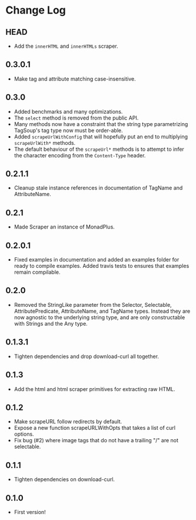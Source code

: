 # Change Log

## HEAD

- Add the `innerHTML` and `innerHTMLs` scraper.

## 0.3.0.1

- Make tag and attribute matching case-insensitive.

## 0.3.0

- Added benchmarks and many optimizations.
- The `select` method is removed from the public API.
- Many methods now have a constraint that the string type parametrizing
  TagSoup's tag type now must be order-able.
- Added `scrapeUrlWithConfig` that will hopefully put an end to multiplying
  `scrapeUrlWith*` methods.
- The default behaviour of the `scrapeUrl*` methods is to attempt to infer the
  character encoding from the `Content-Type` header.

## 0.2.1.1

- Cleanup stale instance references in documentation of TagName and
  AttributeName.

## 0.2.1

- Made Scraper an instance of MonadPlus.

## 0.2.0.1

- Fixed examples in documentation and added an examples folder for ready to
  compile examples. Added travis tests to ensures that examples remain
  compilable.

## 0.2.0

- Removed the StringLike parameter from the Selector, Selectable,
  AttributePredicate, AttributeName, and TagName types. Instead they are now
  agnostic to the underlying string type, and are only constructable with
  Strings and the Any type.

## 0.1.3.1

- Tighten dependencies and drop download-curl all together.

## 0.1.3

- Add the html and html scraper primitives for extracting raw HTML.

## 0.1.2

- Make scrapeURL follow redirects by default.
- Expose a new function scrapeURLWithOpts that takes a list of curl options.
- Fix bug (#2) where image tags that do not have a trailing "/" are not
  selectable.

## 0.1.1

- Tighten dependencies on download-curl.

## 0.1.0

- First version!
